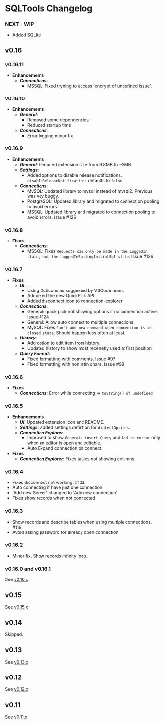 # SQLTools Changelog

### NEXT - WIP

- Added SQLite

## v0.16

### v0.16.11
- **Enhancements**
  - ***Connections***:
    - MSSQL: Fixed tryning to access 'encrypt of undefined issue'.

### v0.16.10
- **Enhancements**
  - ***General***:
    - Removed some dependencies
    - Reduced startup time
  - ***Connections***:
    - Error logging minor fix

### v0.16.9
- **Enhancements**
  - ***General***: Reduced extension size from 9.8MB to ~3MB
  - ***Settings***:
    - Added options to disable release notifications. `disableReleaseNotifications` defaults to `false`.
  - ***Connections***:
    - MySQL: Updated library to mysql instead of mysql2. Previous was vey buggy.
    - PostgreSQL: Updated library and migrated to connection pooling to avoid errors.
    - MSSQL: Updated library and migrated to connection pooling to avoid errors. Issue #126

### v0.16.8
- **Fixes**
  - ***Connections***:
    - MSSQL: Fixes `Requests can only be made in the LoggedIn state, not the LoggedInSendingInitialSql state`. Issue #126

### v0.16.7
- **Fixes**
  - ***UI***:
    - Using Octicons as suggested by VSCode team.
    - Adopeted the new QuickPick API.
    - Added disconnect icon to connection-explorer
  - ***Connections***:
    - General: quick pick not showing options if no connection active. Issue #124
    - General: Allow auto connect to multiple connections.
    - MySQL: Fixes `Can't add new command when connection is in closed state`. Should happen less often at least.
  - ***History***:
    - Add option to edit item from history.
    - Updated history to show most recenetly used at first position
  - ***Query Format***:
    - Fixed formatting with comments. Issue #97
    - Fixed formatting with non latin chars. Issue #99

### v0.16.6
- **Fixes**
  - ***Connections***: Error while connecting => `toString() of undefined`

### v0.16.5

- **Enhancements**
  - ***UI***: Updated extension icon and README.
  - ***Settings***: Added settings defintion for `dialectOptions`.
  - ***Connection Explorer***
    - Improved to show  `Generate insert Query` and `Add to cursor` only when an editor is open and editable.
    - Auto Expand connection on connect.
- **Fixes**
  - ***Connection Explorer***: Fixes tables not showing columns.

### v0.16.4

- Fixes disconnect not working. #122.
- Auto connecting if have just one connection
- 'Add new Server' changed to 'Add new connection'
- Fixes show records when not connected

### v0.16.3

- Show records and describe tables when using multiple connections. #119
- Avoid asking password for already open connection

### v0.16.2

- Minor fix. Show records infinity loop.

### v0.16.0 and v0.16.1

See [v0.16.x](https://github.com/mtxr/vscode-sqltools/blob/master/static/release-notes/v0.16.x.md)

## v0.15

See [v0.15.x](https://github.com/mtxr/vscode-sqltools/blob/master/static/release-notes/v0.15.x.md)

## v0.14

Skipped.

## v0.13

See [v0.13.x](https://github.com/mtxr/vscode-sqltools/blob/master/static/release-notes/v0.13.x.md)

## v0.12

See [v0.12.x](https://github.com/mtxr/vscode-sqltools/blob/master/static/release-notes/v0.12.x.md)

## v0.11

See [v0.11.x](https://github.com/mtxr/vscode-sqltools/blob/master/static/release-notes/v0.11.x.md)